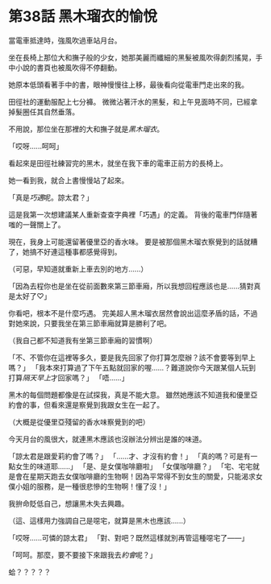 # 第38話 黑木瑠衣的愉悅

當電車抵達時，強風吹過車站月台。

坐在長椅上那位大和撫子般的少女，她那美麗而纖細的黑髮被風吹得劇烈搖晃，手中小說的書頁也被風吹得不停翻動。

她原本低頭看著手中的書，眼神慢慢往上移，最後看向從電車門走出來的我。

田徑社的運動服配上七分褲。
微微沾著汗水的黑髮，和上午見面時不同，已經拿掉髮圈任其自然垂落。

不用說，那位坐在那裡的大和撫子就是*黑木瑠衣*。

「哎呀......呵呵」

看起來是田徑社練習完的黑木，就坐在我下車的電車正前方的長椅上。

她一看到我，就合上書慢慢站了起來。

「真是*巧遇*呢。諒太君？」

這是我第一次想建議某人重新查查字典裡「巧遇」的定義。
背後的電車門伴隨著嗤的一聲關上了。

現在，我身上可能還留著優里亞的香水味。
要是被那個黑木瑠衣察覺到的話就糟了，她搞不好連這種事都感覺得到。

（可惡，早知道就重新上車去別的地方......）

「因為去程你也是坐在從前面數來第三節車廂，所以我想回程應該也是......猜對真是太好了♡」

你看吧，根本不是什麼巧遇。
完美超人黑木瑠衣居然會說出這麼矛盾的話，不過對她來說，只要我坐在第三節車廂就算是勝利了吧。

（我自己都不知道我有坐第三節車廂的習慣啊）

「不、不管你在這裡等多久，要是我先回家了你打算怎麼辦？該不會要等到早上嗎？」
「我本來打算過了下午五點就回家的喔......？難道說你今天跟某個人玩到打算*隔天早上*才回家嗎？」
「唔......」

黑木的每個問題都像是在試探我，真是不能大意。
雖然她應該不知道我和優里亞約會的事，但看來還是察覺到我跟女生在一起了。

（大概是從優里亞殘留的香水味察覺到的吧）

今天月台的風很大，就連黑木應該也沒辦法分辨出是誰的味道。

「諒太君是跟愛莉約會了嗎？」
「......才、才沒有約會！」
「真的嗎？可是有一點女生的味道耶......」
「是、是女僕咖啡廳啦」
「女僕咖啡廳？」
「宅、宅宅就是會在星期天跑去女僕咖啡廳的生物啊！因為平常得不到女生的關愛，只能渴求女僕小姐的服務，是一種很悲慘的生物啊！懂了沒！」

我拚命貶低自己，想讓黑木失去興趣。

（這、這樣用力強調自己是噁宅，就算是黑木也應該......）

「哎呀......可憐的諒太君」
「對、對吧？既然這樣就別再管這種噁宅了——」

「呵呵。那麼，要不要接下來跟我去*約會*呢？」

蛤？？？？？